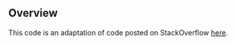 ## Overview
This code is an adaptation of code posted on StackOverflow [here](http://stackoverflow.com/questions/37420400/how-do-i-map-my-java-app-logging-events-to-corresponding-cloud-logging-event-lev).
